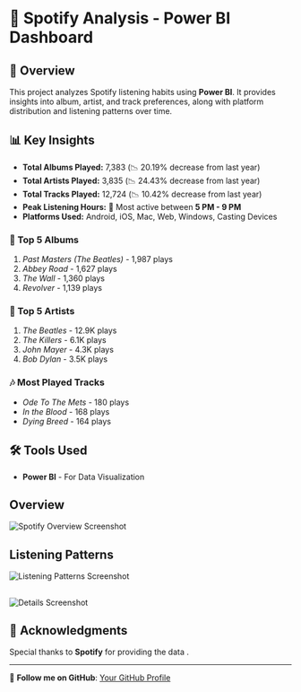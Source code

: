 # 🎵 Spotify Analysis - Power BI Dashboard 

## 📌 Overview
This project analyzes Spotify listening habits using **Power BI**. It provides insights into album, artist, and track preferences, along with platform distribution and listening patterns over time.

## 📊 Key Insights
- **Total Albums Played:** 7,383 (📉 20.19% decrease from last year)
- **Total Artists Played:** 3,835 (📉 24.43% decrease from last year)
- **Total Tracks Played:** 12,724 (📉 10.42% decrease from last year)
- **Peak Listening Hours:** 🎵 Most active between **5 PM - 9 PM**
- **Platforms Used:** Android, iOS, Mac, Web, Windows, Casting Devices

### 🎼 Top 5 Albums
1. *Past Masters (The Beatles)* - 1,987 plays
2. *Abbey Road* - 1,627 plays
3. *The Wall* - 1,360 plays
4. *Revolver* - 1,139 plays

### 🎤 Top 5 Artists
1. *The Beatles* - 12.9K plays
2. *The Killers* - 6.1K plays
3. *John Mayer* - 4.3K plays
4. *Bob Dylan* - 3.5K plays

### 🎶 Most Played Tracks
- *Ode To The Mets* - 180 plays
- *In the Blood* - 168 plays
- *Dying Breed* - 164 plays

## 🛠 Tools Used
- **Power BI** - For Data Visualization

## Overview
![Spotify Overview Screenshot](https://github.com/user-attachments/assets/b87e8d4a-7895-435f-a36a-400b8ada052c)

## Listening Patterns
![Listening Patterns Screenshot](https://github.com/user-attachments/assets/0563ed68-3262-452e-a1b5-f65165cad681)

## 
![Details Screenshot](https://github.com/user-attachments/assets/d08f5576-cea5-4457-979d-058f3082bfca)


## 🌟 Acknowledgments
Special thanks to **Spotify** for providing the data .

---
🔗 **Follow me on GitHub**: [Your GitHub Profile](https://github.com/AchiMahadani)
